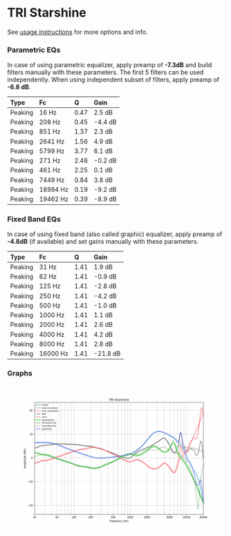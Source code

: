 # TRI Starshine
See [usage instructions](https://github.com/jaakkopasanen/AutoEq#usage) for more options and info.

### Parametric EQs
In case of using parametric equalizer, apply preamp of **-7.3dB** and build filters manually
with these parameters. The first 5 filters can be used independently.
When using independent subset of filters, apply preamp of **-6.8 dB**.

| Type    | Fc       |    Q | Gain    |
|:--------|:---------|:-----|:--------|
| Peaking | 16 Hz    | 0.47 | 2.5 dB  |
| Peaking | 208 Hz   | 0.45 | -4.4 dB |
| Peaking | 851 Hz   | 1.37 | 2.3 dB  |
| Peaking | 2641 Hz  | 1.56 | 4.9 dB  |
| Peaking | 5799 Hz  | 3.77 | 6.1 dB  |
| Peaking | 271 Hz   | 2.48 | -0.2 dB |
| Peaking | 461 Hz   | 2.25 | 0.1 dB  |
| Peaking | 7449 Hz  | 0.84 | 3.8 dB  |
| Peaking | 18994 Hz | 0.19 | -9.2 dB |
| Peaking | 19462 Hz | 0.39 | -8.9 dB |

### Fixed Band EQs
In case of using fixed band (also called graphic) equalizer, apply preamp of **-4.8dB**
(if available) and set gains manually with these parameters.

| Type    | Fc       |    Q | Gain     |
|:--------|:---------|:-----|:---------|
| Peaking | 31 Hz    | 1.41 | 1.9 dB   |
| Peaking | 62 Hz    | 1.41 | -0.9 dB  |
| Peaking | 125 Hz   | 1.41 | -2.8 dB  |
| Peaking | 250 Hz   | 1.41 | -4.2 dB  |
| Peaking | 500 Hz   | 1.41 | -1.0 dB  |
| Peaking | 1000 Hz  | 1.41 | 1.1 dB   |
| Peaking | 2000 Hz  | 1.41 | 2.6 dB   |
| Peaking | 4000 Hz  | 1.41 | 4.2 dB   |
| Peaking | 8000 Hz  | 1.41 | 2.8 dB   |
| Peaking | 16000 Hz | 1.41 | -21.8 dB |

### Graphs
![](./TRI%20Starshine.png)